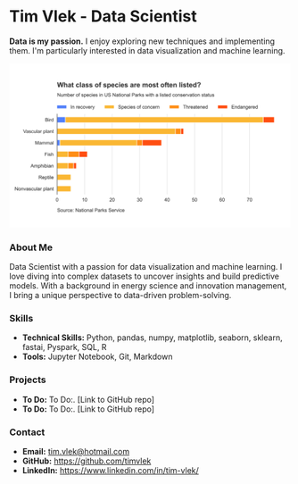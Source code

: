 # Tim Vlek - Data Scientist

**Data is my passion.** I enjoy exploring new techniques and implementing them. I'm particularly interested in data visualization and machine learning.

![Example from Biodiversity in National Parks Project](./assets/images/Stacked_barplot_of_class_counts_vs_conservation_status.svg)

### About Me
Data Scientist with a passion for data visualization and machine learning. I love diving into complex datasets to uncover insights and build predictive models. With a background in energy science and innovation management, I bring a unique perspective to data-driven problem-solving. 

### Skills
* **Technical Skills:** Python, pandas, numpy, matplotlib, seaborn, sklearn, fastai, Pyspark, SQL, R
* **Tools:** Jupyter Notebook, Git, Markdown

### Projects
* **To Do:** To Do:. [Link to GitHub repo]
* **To Do:** To Do:. [Link to GitHub repo]

### Contact
* **Email:** tim.vlek@hotmail.com
* **GitHub:** https://github.com/timvlek
* **LinkedIn:** https://www.linkedin.com/in/tim-vlek/
